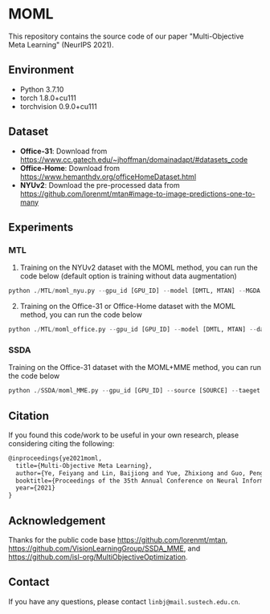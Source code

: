 # MOML

This repository contains the source code of our paper "Multi-Objective Meta Learning" (NeurIPS 2021).



## Environment

- Python 3.7.10
- torch 1.8.0+cu111
- torchvision 0.9.0+cu111

## Dataset

- **Office-31**: Download from https://www.cc.gatech.edu/~jhoffman/domainadapt/#datasets_code
- **Office-Home**: Download from https://www.hemanthdv.org/officeHomeDataset.html
- **NYUv2**: Download the pre-processed data from https://github.com/lorenmt/mtan#image-to-image-predictions-one-to-many

## Experiments

### MTL

1. Training on the NYUv2 dataset with the MOML method, you can run the code below (default option is training without data augmentation)

```python
python ./MTL/moml_nyu.py --gpu_id [GPU_ID] --model [DMTL, MTAN] --MGDA --dataset_path [ROOT]
```

2. Training on the Office-31 or Office-Home dataset with the MOML method, you can run the code below

```python
python ./MTL/moml_office.py --gpu_id [GPU_ID] --model [DMTL, MTAN] --dataset [office-31, office-home] --batchsize 64 --MGDA --dataroot [ROOT]
```

### SSDA

Training on the Office-31 dataset with the MOML+MME method, you can run the code below

```python
python ./SSDA/moml_MME.py --gpu_id [GPU_ID] --source [SOURCE] --taeget [TARGET] --MGDA
```

## Citation

If you found this code/work to be useful in your own research, please considering citing the following:

```latex
@inproceedings{ye2021moml,
  title={Multi-Objective Meta Learning},
  author={Ye, Feiyang and Lin, Baijiong and Yue, Zhixiong and Guo, Pengxin and Xiao, Qiao and Zhang, Yu},
  booktitle={Proceedings of the 35th Annual Conference on Neural Information Processing Systems},
  year={2021}
}
```

## Acknowledgement

Thanks for the public code base https://github.com/lorenmt/mtan, https://github.com/VisionLearningGroup/SSDA_MME, and https://github.com/isl-org/MultiObjectiveOptimization.

## Contact

If you have any questions, please contact `linbj@mail.sustech.edu.cn`.
